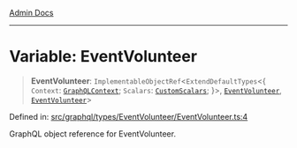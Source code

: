 [Admin Docs](/)

***

# Variable: EventVolunteer

> **EventVolunteer**: `ImplementableObjectRef`\<`ExtendDefaultTypes`\<\{ `Context`: [`GraphQLContext`](../../../../context/type-aliases/GraphQLContext.md); `Scalars`: [`CustomScalars`](../../../../scalars/type-aliases/CustomScalars.md); \}\>, [`EventVolunteer`](../type-aliases/EventVolunteer.md), [`EventVolunteer`](../type-aliases/EventVolunteer.md)\>

Defined in: [src/graphql/types/EventVolunteer/EventVolunteer.ts:4](https://github.com/Sourya07/talawa-api/blob/aac5f782223414da32542752c1be099f0b872196/src/graphql/types/EventVolunteer/EventVolunteer.ts#L4)

GraphQL object reference for EventVolunteer.
